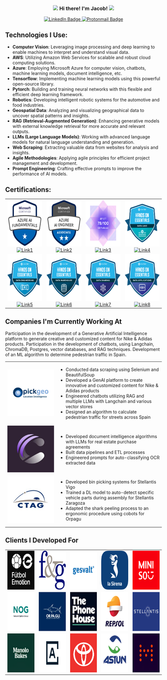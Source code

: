 <!-- Heading -->
<h3 align="center"><img src="https://raw.githubusercontent.com/MartinHeinz/MartinHeinz/master/wave.gif" width="30px"> Hi there! I'm Jacob! <img src="https://raw.githubusercontent.com/MartinHeinz/MartinHeinz/master/wave.gif" width="30px"> </h3>
<p align="center">
  <a href="https://www.linkedin.com/in/jacobbamio" target="_blank">
    <img src="https://img.shields.io/badge/LinkedIn-Jacob_Bamio-0077B5?style=for-the-badge&logo=linkedin&logoColor=white&labelColor=101010" alt="LinkedIn Badge"/>
  </a>
  <a href="mailto:jacobbamio@protonmail.com" target="_blank">
    <img src="https://img.shields.io/badge/Protonmail-Job_inquiries-8B89CC?style=for-the-badge&logo=protonmail&logoColor=white&labelColor=101010" alt="Protonmail Badge"/>
  </a>

## Technologies I Use:

- **Computer Vision**: Leveraging image processing and deep learning to enable machines to interpret and understand visual data.
- **AWS**: Utilizing Amazon Web Services for scalable and robust cloud computing solutions.
- **Azure**: Employing Microsoft Azure for computer vision, chatbots, machine learning models, document intelligence, etc.
- **Tensorflow**: Implementing machine learning models using this powerful open-source library.
- **Pytorch**: Building and training neural networks with this flexible and efficient deep learning framework.
- **Robotics**: Developing intelligent robotic systems for the automotive and food industries.
- **Geospatial Data**: Analyzing and visualizing geographical data to uncover spatial patterns and insights.
- **RAG (Retrieval-Augmented Generation)**: Enhancing generative models with external knowledge retrieval for more accurate and relevant outputs.
- **LLMs (Large Language Models)**: Working with advanced language models for natural language understanding and generation.
- **Web Scraping**: Extracting valuable data from websites for analysis and insights.
- **Agile Methodologies**: Applying agile principles for efficient project management and development.
- **Prompt Engineering**: Crafting effective prompts to improve the performance of AI models.

## Certifications:

<div align="center">
  <table>
    <tr>
      <td align="center">
        <img src="images/certs/azure_ai_900.png" width="150" height="150" alt="Certification1"/><br/>
        <a href="https://learn.microsoft.com/es-es/users/jacob-1473/credentials/8ad5c5eeb4744a26">
          <img src="https://img.shields.io/badge/View_Certification-4285F4?style=for-the-badge&logo=microsoft&logoColor=white&labelColor=101010" alt="Link1"/>
        </a>
      </td>
      <td align="center">
        <img src="images/certs/azure_ai_102.png" width="150" height="150" alt="Certification2"/><br/>
        <a href="https://learn.microsoft.com/es-es/users/jacob-1473/credentials/c58121b5f7725d52">
          <img src="https://img.shields.io/badge/View_Certification-4285F4?style=for-the-badge&logo=aws&logoColor=white&labelColor=101010" alt="Link2"/>
        </a>
      </td>
      <td align="center">
        <img src="images/certs/efset_78.png" width="150" height="150" alt="Certification3"/><br/>
        <a href="https://cert.efset.org/7MEuao">
          <img src="https://img.shields.io/badge/View_Certification-4285F4?style=for-the-badge&" alt="Link3"/>
        </a>
      </td>
      <td align="center">
        <img src="images/certs/snow_data_lake.png" width="150" height="150" alt="Certification4"/><br/>
        <a href="https://www.credly.com/badges/6428a99b-6246-4854-8c7d-199573986bfd/linked_in_profile">
          <img src="https://img.shields.io/badge/View_Certification-4285F4?style=for-the-badge&" alt="Link4"/>
        </a>
      </td>
    </tr>
    <tr>
      <td align="center">
        <img src="images/certs/snow_data_eng.png" width="150" height="150" alt="Certification5"/><br/>
        <a href="https://www.credly.com/badges/f91e2f2d-cbd4-4e1b-9538-81135451d033/linked_in_profile">
          <img src="https://img.shields.io/badge/View_Certification-4285F4?style=for-the-badge&" alt="Link5"/>
        </a>
      </td>
      <td align="center">
        <img src="images/certs/snow_data_ware.png" width="150" height="150" alt="Certification6"/><br/>
        <a href="https://www.credly.com/badges/0ca93b21-69e5-4d73-9fe4-e987622d2c4f/linked_in_profile">
          <img src="https://img.shields.io/badge/View_Certification-4285F4?style=for-the-badge&" alt="Link6"/>
        </a>
      </td>
      <td align="center">
        <img src="images/certs/snow_data_share.png" width="150" height="150" alt="Certification7"/><br/>
        <a href="https://www.credly.com/badges/c1b1e8ca-4272-4293-956e-fa7d08f1fe50/linked_in_profile">
          <img src="https://img.shields.io/badge/View_Certification-4285F4?style=for-the-badge&" alt="Link7"/>
        </a>
      </td>
      <td align="center">
        <img src="images/certs/snow_data_apps.png" width="150" height="150" alt="Certification8"/><br/>
        <a href="https://www.credly.com/badges/ad9234e0-2e06-4972-87af-5df0962de8dc/linked_in_profile">
          <img src="https://img.shields.io/badge/View_Certification-4285F4?style=for-the-badge&" alt="Link8"/>
        </a>
      </td>
    </tr>
  </table>
</div>

## Companies I'm Currently Working At
Participation in the development of a Generative Artificial Intelligence platform to
generate creative and customized content for Nike & Adidas products.
Participation in the development of chatbots, using Langchain, ChromaDB, Postgres,
vector databases, and RAG techniques.
Development of an ML algorithm to determine pedestrian traffic in Spain.
<table align="center">
  <tr>
    <td align="center" width="150px">
      <img src="images/companies/pickgeo_logo.jpg" width="150" height="150" alt="Company1"/>
    </td>
    <td>
      <ul>
        <li>Conducted data scraping using Selenium and BeautifulSoup</li>
        <li>Developed a GenAI platform to create innovative and customized content for Nike & Adidas products</li>
        <li>Engineered chatbots utilizing RAG and multiple LLMs with Langchain and various vector stores</li>
        <li>Designed an algorithm to calculate pedestrian traffic for streets across Spain</li>
      </ul>
    </td>
    </tr>
    <tr>
    <td align="center" width="150px">
      <img src="images/companies/cassandra_ai_logo.jpeg" width="150" height="150" alt="Company2"/>
    </td>
    <td>
      <ul>
        <li>Developed document intelligence algorithms with LLMs for real estate purchase agreements</li>
        <li>Built data pipelines and ETL processes</li>
        <li>Engineered prompts for auto-classifying OCR extracted data</li>
      </ul>
    </td>
    </tr>
    <tr>
    <td align="center" width="150px">
      <img src="images/companies/ctag_logo.jpeg" width="150" height="150" alt="Company3"/>
    </td>
    <td>
      <ul>
        <li>Developed bin picking systems for Stellantis Vigo</li>
        <li>Trained a DL model to auto-detect specific vehicle parts during assembly for Stellantis Zaragoza</li>
        <li>Adapted the shark peeling process to an ergonomic procedure using cobots for Orpagu</li>
      </ul>
    </td>
  </tr>
</table>

## Clients I Developed For

<table align="center">
  <tr>
    <td align="center" width="200px">
      <img src="images/clients/logo_futbolemotion.png" width="200" height="125" alt="Client1"/>
    </td>
    <td align="center" width="200px">
      <img src="images/clients/logo_fyg.png" width="200" height="125" alt="Client2"/>
    </td>
    <td align="center" width="200px">
      <img src="images/clients/logo_gesvalt.png" width="200" height="125" alt="Client3"/>
    </td>
    <td align="center" width="200px">
      <img src="images/clients/logo_lasirena.png" width="200" height="125" alt="Client4"/>
    </td>
    <td align="center" width="200px">
      <img src="images/clients/logo_miniso.png" width="200" height="125" alt="Client4"/>
    </td>
  </tr>
  <tr>
    <td align="center" width="200px">
      <img src="images/clients/logo_nog.jpg" width="200" height="125" alt="Client5"/>
    </td>
    <td align="center" width="200px">
      <img src="images/clients/logo_orpagu.jpg" width="200" height="125" alt="Client6"/>
    </td>
    <td align="center" width="200px">
      <img src="images/clients/logo_phone_house.jpg.webp" width="200" height="125" alt="Client7"/>
    </td>
    <td align="center" width="200px">
      <img src="images/clients/logo_repsol.jpg" width="200" height="125" alt="Client8"/>
    </td>
    <td align="center" width="200px">
      <img src="images/clients/logo_stellantis.webp" width="200" height="125" alt="Client4"/>
    </td>
  </tr>
    <tr>
    <td align="center" width="200px">
      <img src="images/clients/logo_manolo_bakes.jpg" width="200" height="125" alt="Client5"/>
    </td>
    <td align="center" width="200px">
      <img src="images/clients/logo_aedas_homes.jpg" width="200" height="125" alt="Client6"/>
    </td>
    <td align="center" width="200px">
      <img src="images/clients/logo_toyota.jpg" width="200" height="125" alt="Client7"/>
    </td>
    <td align="center" width="200px">
      <img src="images/clients/logo_astun.png" width="200" height="125" alt="Client8"/>
    </td>
    <td align="center" width="200px">
      <img src="images/clients/logo_themagos.jpeg" width="200" height="125" alt="Client4"/>
    </td>
  </tr>
</table>